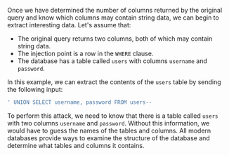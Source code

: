 Once we have determined the number of columns returned by the original query and know which columns may contain string data, we can begin to extract interesting data.
Let's assume that:
- The original query returns two columns, both of which may contain string data.
- The injection point is a row in the `WHERE` clause.
- The database has a table called `users` with columns `username` and `password`.

In this example, we can extract the contents of the `users` table by sending the following input:
```SQL
' UNION SELECT username, password FROM users--
```
To perform this attack, we need to know that there is a table called `users` with two columns `username` and `password`. Without this information, we would have to guess the names of the tables and columns. All modern databases provide ways to examine the structure of the database and determine what tables and columns it contains.